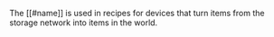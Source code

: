 The [[#name]] is used in recipes for devices that turn items from the storage network into items in the world.